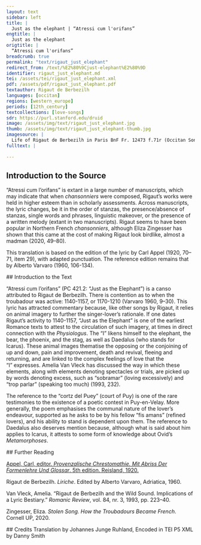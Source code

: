 ```yaml
---
layout: text
sidebar: left
title: |
  Just as the elephant | “Atressi cum l'orifans”
engtitle: |
  Just as the elephant
origtitle: |
  “Atressi cum l'orifans”
breadcrumb: true
permalink: "text/rigaut_just_elephant"
redirect_from: /text/%E2%80%9Cjust-elephant%E2%80%9D
identifier: rigaut_just_elephant.md
tei: /assets/tei/rigaut_just_elephant.xml
pdf: /assets/pdf/rigaut_just_elephant.pdf
textauthor: Rigaut de Berbezilh
languages: [occitan]
regions: [western_europe]
periods: [12th_century]
textcollections: [love-songs]
sdr: https://purl.stanford.edu/druid 
image: /assets/img/text/rigaut_just_elephant.jpg
thumb: /assets/img/text/rigaut_just_elephant-thumb.jpg
imagesource: |
  Life of Rigaut de Berbezilh in Paris BnF Fr. 12473 f.71r (Occitan Songbook K) [Public Domain]
fulltext: |
  
--- 
```

## Introduction to the Source 
<p>“Atressi cum l’orifans” is extant in a large number of manuscripts, which may indicate that when <em>chansonniers</em> were composed, Rigaut’s works were held in higher esteem than in scholarly assessments. Across manuscripts, the lyric changes, be it in the order of stanzas, the presence/absence of stanzas, single words and phrases, linguistic makeover, or the presence of a written melody (extant in two manuscripts). Rigaut seems to have been popular in Northern French <em>chansonniers</em>, although Eliza Zingesser has shown that this came at the cost of making Rigaut look birdlike, almost a madman (2020, 49–80).</p> <p>This translation is based on the edition of the lyric by Carl Appel (1920, 70–71, item 29), with adapted punctuation. The reference edition remains that by Alberto Varvaro (1960, 106-134).</p>
## Introduction to the Text 
<p dir="ltr" id="docs-internal-guid-31afca4d-7fff-fbd9-6c10-85bfc03f3c20">“Atressi cum l’orifans” (PC 421.2: “Just as the Elephant”) is a canso attributed to Rigaut de Berbezilh. There is contention as to when the troubadour was active: 1140-1157, or 1170-1210 (Varvaro 1960, 9–30). This lyric has attracted commentary because, like other songs by Rigaut, it relies on animal imagery to further the singer-lover’s rationale. If one dates Rigaut’s activity to 1140-1157, “Just as the Elephant” is one of the earliest Romance texts to attest to the circulation of such imagery, at times in direct connection with the <em>Physiologus</em>. The “I” likens himself to the elephant, the bear, the phoenix, and the stag, as well as Daedalus (who stands for Icarus). These animal images thematise the opposing or the conjoining of up and down, pain and improvement, death and revival, fleeing and returning, and are linked to the complex feelings of love that the “I” expresses. Amelia Van Vleck has discussed the way in which these elements, along with elements denoting spectacles or trials, are picked up by words denoting excess, such as “sobramar” (loving excessively) and “trop parlar” (speaking too much) (1993, 232).</p> <p>The reference to the “cortz del Puey” (court of Puy) is one of the rare testimonies to the existence of a poetic contest in Puy-en-Velay. More generally, the poem emphasises the communal nature of the lover’s endeavour, supported as he asks to be by his fellow “fis amans” (refined lovers), and his ability to stand is dependent upon them. The reference to Daedalus also deserves mention because, although what is said about him applies to Icarus, it attests to some form of knowledge about Ovid’s <em>Metamorphoses</em>.</p>
## Further Reading 
<p><a href="https://archive.org/details/provenzalischec00appe/mode/2up">Appel, Carl, editor. <em>Provenzalische Chrestomathie. Mit Abriss Der Formenlehre Und Glossar</em>. 5th edition. Reisland, 1920.</a></p> <p>Rigaut de Berbezilh. <em>Liriche</em>. Edited by Alberto Varvaro, Adriatica, 1960.</p> <p>Van Vleck, Amelia. “Rigaut de Berbezilh and the Wild Sound. Implications of a Lyric Bestiary.” <em>Romanic Review</em>, vol. 84, nr. 3, 1993, pp. 223–40.</p> <p>Zingesser, Eliza.<em> Stolen Song. How the Troubadours Became French</em>. Cornell UP, 2020.</p>
## Credits
Translation by Johannes Junge Ruhland, Encoded in TEI P5 XML by Danny Smith

